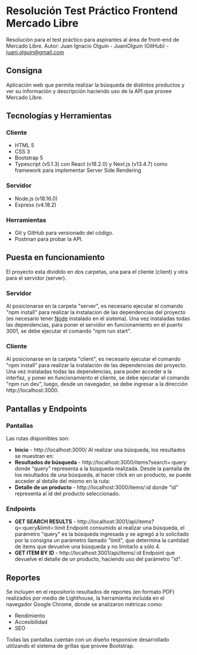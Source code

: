 # Resolución Test Práctico Frontend Mercado Libre
Resolución para el test práctico para aspirantes al área de front-end de Mercado Libre.
Autor: Juan Ignacio Olguin - JuaniOlguin (GitHub) - juani.olguin@gmail.com

## Consigna
Aplicación web que permita realizar la búsqueda de distintos productos y ver su información y descripción haciendo uso de la API que provee Mercado Libre.

## Tecnologías y Herramientas
### Cliente

 - HTML 5
 - CSS 3
 - Bootstrap 5
 - Typescript (v5.1.3) con React (v18.2.0) y Next.js (v13.4.7) como framework para implementar Server Side Rendering
 
 ### Servidor
 
 - Node.js (v18.16.0)
 - Express (v4.18.2)

### Herramientas

 - Git y GitHub para versionado del código. 
 - Postman para probar la API.

## Puesta en funcionamiento

El proyecto esta dividido en dos carpetas, una para el cliente (client) y otra para el servidor (server).
### Servidor
Al posicionarse en la carpeta "server", es necesario ejecutar el comando "npm install" para realizar la instalacion de las dependencias del proyecto (es necesario tener [Node](https://nodejs.org/es/download) instalado en el sistema). Una vez instaladas todas las dependencias, para poner el servidor en funcionamiento en el puerto 3001, se debe ejecutar el comando "npm run start".
### Cliente
Al posicionarse en la carpeta "client", es necesario ejecutar el comando "npm install" para realizar la instalación de las dependencias del proyecto. Una vez instaladas todas las dependencias, para poder acceder a la interfaz, y poner en funcionamiento el cliente, se debe ejecutar el comando "npm run dev", luego, desde un navegador, se debe ingresar a la dirección http://localhost:3000.

## Pantallas y Endpoints

### Pantallas
Las rutas disponibles son:

 - **Inicio** - http://localhost:3000/
 Al realizar una búsqueda, los resultados se muestran en:
 - **Resultados de búsqueda** - http://localhost:3000/items?search=:query donde "query" representa a la búsqueda realizada.
 Desde la pantalla de los resultados de una búsqueda, al hacer click en un producto, se puede acceder al detalle del mismo en la ruta:
 - **Detalle de un producto** - http://localhost:3000/items/:id donde "id" representa al id del producto seleccionado.

### Endpoints

 - **GET SEARCH RESULTS** - http://localhost:3001/api/items?q=:query&limit=:limit
 Endpoint consumido al realizar una búsqueda, el parámetro "query" es la búsqueda ingresada y se agregó a lo solicitado por la consigna un parámetro llamado "limit", que determina la cantidad de items que devuelve una búsqueda y no limitarlo a sólo 4.
- **GET ITEM BY ID** - http://localhost:3001/api/items/:id 
Endpoint que devuelve el detalle de un producto, haciendo uso del parámetro "id".

## Reportes
Se incluyen en el repositorio resultados de reportes (en formato PDF) realizados por medio de Lighthouse, la herramienta incluída en el navegador Google Chrome, donde se analizaron métricas como:

 - Rendimiento
 - Accesibilidad
 - SEO

Todas las pantallas cuentan con un diseño responsive desarrollado utilizando el sistema de grillas que provee Bootstrap.
